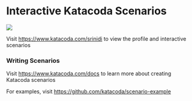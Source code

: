 # Interactive Katacoda Scenarios

[![](http://shields.katacoda.com/katacoda/srinidi/count.svg)](https://www.katacoda.com/srinidi "Get your profile on Katacoda.com")

Visit https://www.katacoda.com/srinidi to view the profile and interactive scenarios

### Writing Scenarios
Visit https://www.katacoda.com/docs to learn more about creating Katacoda scenarios

For examples, visit https://github.com/katacoda/scenario-example
